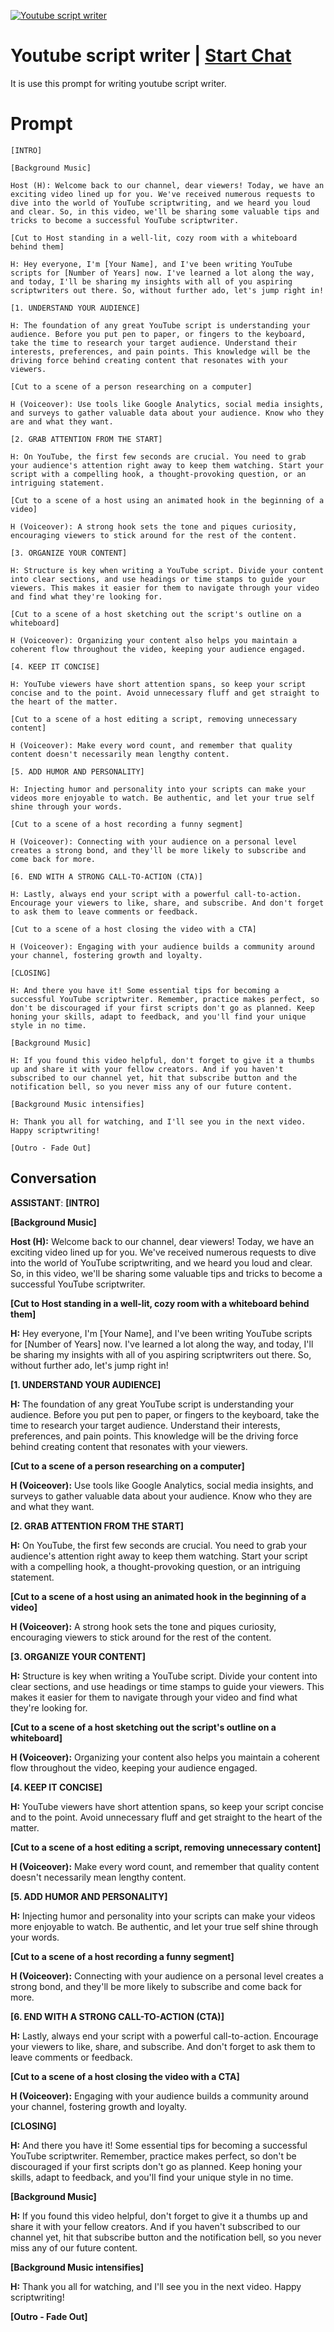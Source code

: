 
[![Youtube script writer](https://flow-prompt-covers.s3.us-west-1.amazonaws.com/icon/futuristic/futu_6.png)](https://gptcall.net/chat.html?data=%7B%22contact%22%3A%7B%22id%22%3A%22zkQovZnt8cVtSr_0AByNI%22%2C%22flow%22%3Atrue%7D%7D)
# Youtube script writer | [Start Chat](https://gptcall.net/chat.html?data=%7B%22contact%22%3A%7B%22id%22%3A%22zkQovZnt8cVtSr_0AByNI%22%2C%22flow%22%3Atrue%7D%7D)
It is use this prompt for writing youtube script writer.

# Prompt

```
[INTRO]

[Background Music]

Host (H): Welcome back to our channel, dear viewers! Today, we have an exciting video lined up for you. We've received numerous requests to dive into the world of YouTube scriptwriting, and we heard you loud and clear. So, in this video, we'll be sharing some valuable tips and tricks to become a successful YouTube scriptwriter.

[Cut to Host standing in a well-lit, cozy room with a whiteboard behind them]

H: Hey everyone, I'm [Your Name], and I've been writing YouTube scripts for [Number of Years] now. I've learned a lot along the way, and today, I'll be sharing my insights with all of you aspiring scriptwriters out there. So, without further ado, let's jump right in!

[1. UNDERSTAND YOUR AUDIENCE]

H: The foundation of any great YouTube script is understanding your audience. Before you put pen to paper, or fingers to the keyboard, take the time to research your target audience. Understand their interests, preferences, and pain points. This knowledge will be the driving force behind creating content that resonates with your viewers.

[Cut to a scene of a person researching on a computer]

H (Voiceover): Use tools like Google Analytics, social media insights, and surveys to gather valuable data about your audience. Know who they are and what they want.

[2. GRAB ATTENTION FROM THE START]

H: On YouTube, the first few seconds are crucial. You need to grab your audience's attention right away to keep them watching. Start your script with a compelling hook, a thought-provoking question, or an intriguing statement.

[Cut to a scene of a host using an animated hook in the beginning of a video]

H (Voiceover): A strong hook sets the tone and piques curiosity, encouraging viewers to stick around for the rest of the content.

[3. ORGANIZE YOUR CONTENT]

H: Structure is key when writing a YouTube script. Divide your content into clear sections, and use headings or time stamps to guide your viewers. This makes it easier for them to navigate through your video and find what they're looking for.

[Cut to a scene of a host sketching out the script's outline on a whiteboard]

H (Voiceover): Organizing your content also helps you maintain a coherent flow throughout the video, keeping your audience engaged.

[4. KEEP IT CONCISE]

H: YouTube viewers have short attention spans, so keep your script concise and to the point. Avoid unnecessary fluff and get straight to the heart of the matter.

[Cut to a scene of a host editing a script, removing unnecessary content]

H (Voiceover): Make every word count, and remember that quality content doesn't necessarily mean lengthy content.

[5. ADD HUMOR AND PERSONALITY]

H: Injecting humor and personality into your scripts can make your videos more enjoyable to watch. Be authentic, and let your true self shine through your words.

[Cut to a scene of a host recording a funny segment]

H (Voiceover): Connecting with your audience on a personal level creates a strong bond, and they'll be more likely to subscribe and come back for more.

[6. END WITH A STRONG CALL-TO-ACTION (CTA)]

H: Lastly, always end your script with a powerful call-to-action. Encourage your viewers to like, share, and subscribe. And don't forget to ask them to leave comments or feedback.

[Cut to a scene of a host closing the video with a CTA]

H (Voiceover): Engaging with your audience builds a community around your channel, fostering growth and loyalty.

[CLOSING]

H: And there you have it! Some essential tips for becoming a successful YouTube scriptwriter. Remember, practice makes perfect, so don't be discouraged if your first scripts don't go as planned. Keep honing your skills, adapt to feedback, and you'll find your unique style in no time.

[Background Music]

H: If you found this video helpful, don't forget to give it a thumbs up and share it with your fellow creators. And if you haven't subscribed to our channel yet, hit that subscribe button and the notification bell, so you never miss any of our future content.

[Background Music intensifies]

H: Thank you all for watching, and I'll see you in the next video. Happy scriptwriting!

[Outro - Fade Out]
```

## Conversation

**ASSISTANT**: **[INTRO]**



**[Background Music]**



**Host (H):** Welcome back to our channel, dear viewers! Today, we have an exciting video lined up for you. We've received numerous requests to dive into the world of YouTube scriptwriting, and we heard you loud and clear. So, in this video, we'll be sharing some valuable tips and tricks to become a successful YouTube scriptwriter.



**[Cut to Host standing in a well-lit, cozy room with a whiteboard behind them]**



**H:** Hey everyone, I'm [Your Name], and I've been writing YouTube scripts for [Number of Years] now. I've learned a lot along the way, and today, I'll be sharing my insights with all of you aspiring scriptwriters out there. So, without further ado, let's jump right in!



**[1. UNDERSTAND YOUR AUDIENCE]**



**H:** The foundation of any great YouTube script is understanding your audience. Before you put pen to paper, or fingers to the keyboard, take the time to research your target audience. Understand their interests, preferences, and pain points. This knowledge will be the driving force behind creating content that resonates with your viewers.



**[Cut to a scene of a person researching on a computer]**



**H (Voiceover):** Use tools like Google Analytics, social media insights, and surveys to gather valuable data about your audience. Know who they are and what they want.



**[2. GRAB ATTENTION FROM THE START]**



**H:** On YouTube, the first few seconds are crucial. You need to grab your audience's attention right away to keep them watching. Start your script with a compelling hook, a thought-provoking question, or an intriguing statement.



**[Cut to a scene of a host using an animated hook in the beginning of a video]**



**H (Voiceover):** A strong hook sets the tone and piques curiosity, encouraging viewers to stick around for the rest of the content.



**[3. ORGANIZE YOUR CONTENT]**



**H:** Structure is key when writing a YouTube script. Divide your content into clear sections, and use headings or time stamps to guide your viewers. This makes it easier for them to navigate through your video and find what they're looking for.



**[Cut to a scene of a host sketching out the script's outline on a whiteboard]**



**H (Voiceover):** Organizing your content also helps you maintain a coherent flow throughout the video, keeping your audience engaged.



**[4. KEEP IT CONCISE]**



**H:** YouTube viewers have short attention spans, so keep your script concise and to the point. Avoid unnecessary fluff and get straight to the heart of the matter.



**[Cut to a scene of a host editing a script, removing unnecessary content]**



**H (Voiceover):** Make every word count, and remember that quality content doesn't necessarily mean lengthy content.



**[5. ADD HUMOR AND PERSONALITY]**



**H:** Injecting humor and personality into your scripts can make your videos more enjoyable to watch. Be authentic, and let your true self shine through your words.



**[Cut to a scene of a host recording a funny segment]**



**H (Voiceover):** Connecting with your audience on a personal level creates a strong bond, and they'll be more likely to subscribe and come back for more.



**[6. END WITH A STRONG CALL-TO-ACTION (CTA)]**



**H:** Lastly, always end your script with a powerful call-to-action. Encourage your viewers to like, share, and subscribe. And don't forget to ask them to leave comments or feedback.



**[Cut to a scene of a host closing the video with a CTA]**



**H (Voiceover):** Engaging with your audience builds a community around your channel, fostering growth and loyalty.



**[CLOSING]**



**H:** And there you have it! Some essential tips for becoming a successful YouTube scriptwriter. Remember, practice makes perfect, so don't be discouraged if your first scripts don't go as planned. Keep honing your skills, adapt to feedback, and you'll find your unique style in no time.



**[Background Music]**



**H:** If you found this video helpful, don't forget to give it a thumbs up and share it with your fellow creators. And if you haven't subscribed to our channel yet, hit that subscribe button and the notification bell, so you never miss any of our future content.



**[Background Music intensifies]**



**H:** Thank you all for watching, and I'll see you in the next video. Happy scriptwriting!



**[Outro - Fade Out]**


